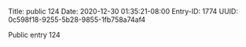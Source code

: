 Title: public 124
Date: 2020-12-30 01:35:21-08:00
Entry-ID: 1774
UUID: 0c598f18-9255-5b28-9855-1fb758a74af4

Public entry 124
